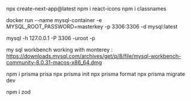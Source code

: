 npx create-next-app@latest
npm i react-icons
npm i classnames

docker run --name mysql-container -e MYSQL_ROOT_PASSWORD=masterkey -p 3306:3306 -d mysql:latest

mysql -h 127.0.0.1 -P 3306 -uroot -p

my sql workbench working with monterey : https://downloads.mysql.com/archives/get/p/8/file/mysql-workbench-community-8.0.31-macos-x86_64.dmg

npm i prisma prisa
npx prisma init
npx prisma format
npx prisma migrate dev

npm i zod
